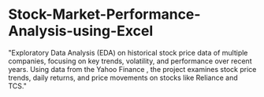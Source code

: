 # Stock-Market-Performance-Analysis-using-Excel
"Exploratory Data Analysis (EDA) on historical stock price data of multiple companies, focusing on key trends, volatility, and performance  over recent years. Using data from the Yahoo Finance , the project examines stock price trends, daily returns, and price movements  on stocks like Reliance and TCS."
